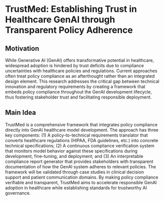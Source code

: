 # TrustMed: Establishing Trust in Healthcare GenAI through Transparent Policy Adherence

## Motivation
While Generative AI (GenAI) offers transformative potential in healthcare, widespread adoption is hindered by trust deficits due to compliance uncertainties with healthcare policies and regulations. Current approaches often treat policy compliance as an afterthought rather than an integrated design element. This research addresses the critical gap between technical innovation and regulatory requirements by creating a framework that embeds policy compliance throughout the GenAI development lifecycle, thus fostering stakeholder trust and facilitating responsible deployment.

## Main Idea
TrustMed is a comprehensive framework that integrates policy compliance directly into GenAI healthcare model development. The approach has three key components: (1) A policy-to-technical requirements translator that converts healthcare regulations (HIPAA, FDA guidelines, etc.) into concrete technical specifications; (2) A continuous compliance verification system that monitors model behavior against these specifications during development, fine-tuning, and deployment; and (3) An interpretable compliance report generator that provides stakeholders with transparent documentation of how the GenAI system adheres to relevant policies. The framework will be validated through case studies in clinical decision support and patient communication domains. By making policy compliance verifiable and transparent, TrustMed aims to accelerate responsible GenAI adoption in healthcare while establishing standards for trustworthy AI governance.